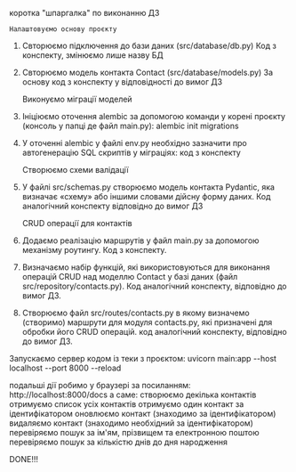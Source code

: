 коротка "шпаргалка" по виконанню ДЗ 
    
    Налаштовуємо основу проєкту
1. Свторюємо підключення до бази даних (src/database/db.py) Код з конспекту, змінюємо лише назву БД
2. Свторюємо модель контакта Contact (src/database/models.py) За основу код з конспекту у відповідності до вимог ДЗ
    
    Виконуємо міграції моделей
1. Ініціюємо оточення alembic за допомогою команди у корені проєкту (консоль у папці де файл main.py):
    alembic init migrations
2. У оточенні alembic у файлі env.py необхідно зазначити про автогенерацію SQL скриптів у міграціях: код з конспекту

    Створюємо схеми валідації
1. У файлі src/schemas.py створюємо модель контакта Pydantic, яка визначає «схему» або іншими словами дійсну форму даних. Код аналогічний конспекту відповідно до вимог ДЗ

    CRUD операції для контактів
1. Додаємо реалізацію маршрутів у файл main.py за допомогою механізму роутингу. Код з конспекту.    
2. Визначаємо набір функцій, які використовуються для виконання операцій CRUD над моделлю Contact у базі даних (файл src/repository/contacts.py). Код аналогічний конспекту, відповідно до вимог ДЗ.
3. Створюємо файл src/routes/contacts.py в якому визначемо (створимо) маршрути для модуля contacts.py, які призначені для обробки його CRUD операцій. код аналогічний конспекту, відповідно до вимог ДЗ.

Запускaємо сервер кодом із теки з проєктом: 
    uvicorn main:app --host localhost --port 8000 --reload

подальші дії робимо у браузері за посиланням: 
    http://localhost:8000/docs
    а саме:
            створюємо декілька контактів
            отримуємо список усіх контактів
            отримуємо один контакт за ідентифікатором
            оновлюємо контакт (знаходимо за ідентифікатором)
            видаляємо контакт (знаходимо необхідний за ідентифікатором)
            перевіряємо пошук за ім'ям, прізвищем та електронною поштою
            перевіряємо пошук за кількістю днів до дня народження

DONE!!!